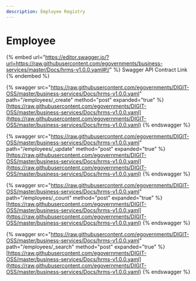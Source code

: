 ```yaml
---
description: Employee Registry
---
```


# Employee

{% embed url="https://editor.swagger.io/?url=https://raw.githubusercontent.com/egovernments/business-services/master/Docs/hrms-v1.0.0.yaml#!/" %}
Swagger API Contract Link
{% endembed %}

{% swagger src="https://raw.githubusercontent.com/egovernments/DIGIT-OSS/master/business-services/Docs/hrms-v1.0.0.yaml" path="/employees/_create" method="post" expanded="true" %}
[https://raw.githubusercontent.com/egovernments/DIGIT-OSS/master/business-services/Docs/hrms-v1.0.0.yaml](https://raw.githubusercontent.com/egovernments/DIGIT-OSS/master/business-services/Docs/hrms-v1.0.0.yaml)
{% endswagger %}

{% swagger src="https://raw.githubusercontent.com/egovernments/DIGIT-OSS/master/business-services/Docs/hrms-v1.0.0.yaml" path="/employees/_update" method="post" expanded="true" %}
[https://raw.githubusercontent.com/egovernments/DIGIT-OSS/master/business-services/Docs/hrms-v1.0.0.yaml](https://raw.githubusercontent.com/egovernments/DIGIT-OSS/master/business-services/Docs/hrms-v1.0.0.yaml)
{% endswagger %}

{% swagger src="https://raw.githubusercontent.com/egovernments/DIGIT-OSS/master/business-services/Docs/hrms-v1.0.0.yaml" path="/employees/_count" method="post" expanded="true" %}
[https://raw.githubusercontent.com/egovernments/DIGIT-OSS/master/business-services/Docs/hrms-v1.0.0.yaml](https://raw.githubusercontent.com/egovernments/DIGIT-OSS/master/business-services/Docs/hrms-v1.0.0.yaml)
{% endswagger %}

{% swagger src="https://raw.githubusercontent.com/egovernments/DIGIT-OSS/master/business-services/Docs/hrms-v1.0.0.yaml" path="/employees/_search" method="post" expanded="true" %}
[https://raw.githubusercontent.com/egovernments/DIGIT-OSS/master/business-services/Docs/hrms-v1.0.0.yaml](https://raw.githubusercontent.com/egovernments/DIGIT-OSS/master/business-services/Docs/hrms-v1.0.0.yaml)
{% endswagger %}
